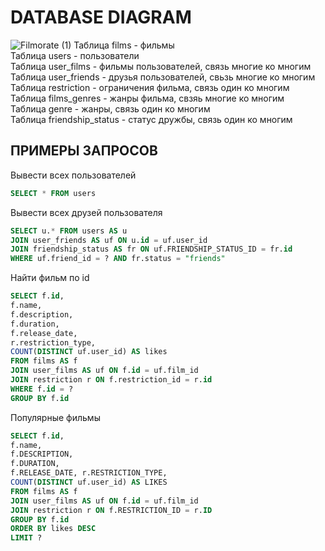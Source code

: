 # DATABASE DIAGRAM
![Filmorate (1)](https://github.com/user-attachments/assets/645bf1e6-3430-49ad-ac63-7298c55dc6ef)
Таблица films - фильмы\
Таблица users - пользователи\
Таблица user_films - фильмы пользователей, связь многие ко многим\
Таблица user_friends - друзья пользователей, свьзь многие ко многим\
Таблица restriction - ограничения фильма, связь один ко многим\
Таблица films_genres - жанры фильма, свзяь многие ко многим\
Таблица genre - жанры, связь один ко многим\
Таблица friendship_status - статус дружбы, связь один ко многим
## ПРИМЕРЫ ЗАПРОСОВ 
Вывести всех пользователей
```sql
SELECT * FROM users
```
Вывести всех друзей пользователя
``` sql
SELECT u.* FROM users AS u
JOIN user_friends AS uf ON u.id = uf.user_id
JOIN friendship_status AS fr ON uf.FRIENDSHIP_STATUS_ID = fr.id
WHERE uf.friend_id = ? AND fr.status = "friends"
```
Найти фильм по id 
```sql
SELECT f.id, 
f.name, 
f.description,
f.duration,
f.release_date,
r.restriction_type,
COUNT(DISTINCT uf.user_id) AS likes 
FROM films AS f 
JOIN user_films AS uf ON f.id = uf.film_id 
JOIN restriction r ON f.restriction_id = r.id 
WHERE f.id = ? 
GROUP BY f.id
```
Популярные фильмы
```sql
SELECT f.id,
f.name,
f.DESCRIPTION, 
f.DURATION, 
f.RELEASE_DATE, r.RESTRICTION_TYPE, 
COUNT(DISTINCT uf.user_id) AS LIKES 
FROM films AS f 
JOIN user_films AS uf ON f.id = uf.film_id 
JOIN restriction r ON f.RESTRICTION_ID = r.ID 
GROUP BY f.id 
ORDER BY likes DESC 
LIMIT ?
```
